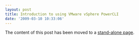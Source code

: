 ```yaml
---
layout: post
title: Introduction to using VMware vSphere PowerCLI
date: '2009-03-10 10:33:06'
---
```



The content of this post has been moved to a [stand-alone page](http://ben.neise.co.uk/getting-started-with-powercli/).


